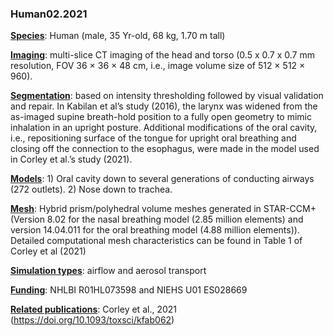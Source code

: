 ### Human02.2021



**<u>Species</u>**: Human (male, 35 Yr-old, 68 kg, 1.70 m tall)

**<u>Imaging</u>**: multi-slice CT imaging of the head and torso (0.5 x 0.7 x 0.7 mm resolution, FOV 36 × 36 × 48 cm, i.e., image volume size of 512 × 512 × 960). 

**<u>Segmentation</u>**: based on intensity thresholding followed by visual validation and repair. In Kabilan et al’s study (2016), the larynx was widened from the as-imaged supine breath-hold position to a fully open geometry to mimic inhalation in an upright posture. Additional modifications of the oral cavity, i.e., repositioning surface of the tongue for upright oral breathing and closing off the connection to the esophagus, were made in the model used in Corley et al.’s study (2021). 

**<u>Models</u>**: 1) Oral cavity down to several generations of conducting airways (272 outlets). 2) Nose down to trachea.

**<u>Mesh</u>**: Hybrid prism/polyhedral volume meshes generated in STAR-CCM+ (Version 8.02 for the nasal breathing model (2.85 million elements) and version 14.04.011 for the oral breathing model (4.88 million elements)). Detailed computational mesh characteristics can be found in Table 1 of Corley et al (2021)

**<u>Simulation types</u>**: airflow and aerosol transport

**<u>Funding</u>**: NHLBI R01HL073598 and NIEHS U01 ES028669

**<u>Related publications</u>**: Corley et al., 2021 (https://doi.org/10.1093/toxsci/kfab062)


